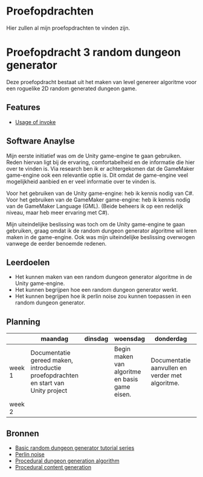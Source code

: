 # Proefopdrachten

Hier zullen al mijn proefopdrachten te vinden zijn.

# Proefopdracht 3 random dungeon generator

Deze proefopdracht bestaat uit het maken van level genereer algoritme voor een roguelike 2D random generated dungeon game.

## Features

- [Usage of invoke](https://docs.unity3d.com/ScriptReference/MonoBehaviour.Invoke.html)

## Software Anaylse
Mijn eerste initiatief was om de Unity game-engine te gaan gebruiken. Reden hiervan ligt bij de ervaring, comfortabelheid en de informatie die hier over te vinden is.
Via research ben ik er achtergekomen dat de GameMaker game-engine ook een relevantie optie is. Dit omdat de game-engine veel mogelijkheid aanbied en er veel informatie over te vinden is.

Voor het gebruiken van de Unity game-engine:      heb ik kennis nodig van C#.
Voor het gebruiken van de GameMaker game-engine:  heb ik kennis nodig van de GameMaker Language (GML).
(Beide beheers ik op een redelijk niveau, maar heb meer ervaring met C#).

Mijn uiteindelijke beslissing was toch om de Unity game-engine te gaan gebruiken, graag omdat ik de random dungeon generator algoritme wil leren maken in de game-engine.
Ook was mijn uiteindelijke beslissing overwogen vanwege de eerder benoemde redenen.

## Leerdoelen
- Het kunnen maken van een random dungeon generator algoritme in de Unity game-engine.
- Het kunnen begrijpen hoe een random dungeon generator werkt.
- Het kunnen begrijpen hoe ik perlin noise zou kunnen toepassen in een random dungeon generator.

## Planning

| | maandag | dinsdag | woensdag | donderdag | vrijdag |
| --- | --- | --- | --- | --- | --- |
|week 1 | Documentatie gereed maken, introductie proefopdrachten en start van Unity project |  | Begin maken van algoritme en basis game eisen. | Documentatie aanvullen en verder met algoritme. | Algoritme verbeteren en documentatie emenderen. |
|week 2 |

## Bronnen

- [Basic random dungeon generator tutorial series](https://www.youtube.com/watch?v=qAf9axsyijY&list=PLBIb_auVtBwA-qr2-WnWX0LjZXkqKu5Aj)
- [Perlin noise](https://en.wikipedia.org/wiki/Perlin_noise)
- [Procedural dungeon generation algorithm](http://www.gamasutra.com/blogs/AAdonaac/20150903/252889/Procedural_Dungeon_Generation_Algorithm.php)
- [Procedural content generation](http://pcg.wikidot.com/)
